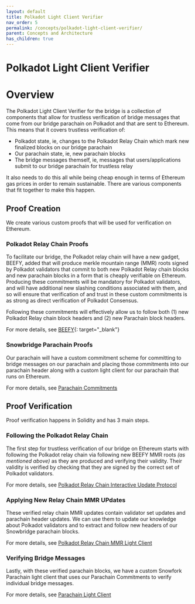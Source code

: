 ```yaml
---
layout: default
title: Polkadot Light Client Verifier
nav_order: 5
permalink: /concepts/polkadot-light-client-verifier/
parent: Concepts and Architecture
has_children: true
---
```


# Polkadot Light Client Verifier

# Overview

The Polkadot Light Client Verifier for the bridge is a collection of components that allow for trustless verification of bridge messages that come from our bridge parachain on Polkadot and that are sent to Ethereum. This means that it covers trustless verification of:

- Polkadot state, ie, changes to the Polkadot Relay Chain which mark new finalized blocks on our bridge parachain
- Our parachain state, ie, new parachain blocks
- The bridge messages themself, ie, messages that users/applications submit to our bridge parachain for trustless relay

It also needs to do this all while being cheap enough in terms of Ethereum gas prices in order to remain sustainable. There are various components that fit together to make this happen.

## Proof Creation

We create various custom proofs that will be used for verification on Ethereum.

### Polkadot Relay Chain Proofs

To facilitate our bridge, the Polkadot relay chain will have a new gadget, BEEFY, added that will produce merkle mountain range (MMR) roots signed by Polkadot validators that commit to both new Polkadot Relay chain blocks and new parachain blocks in a form that is cheaply verifiable on Ethereum. Producing these commitments will be mandatory for Polkadot validators, and will have additional new slashing conditions associated with them, and so will ensure that verification of and trust in these custom commitments is as strong as direct verification of Polkadot Consensus.

Following these commitments will effectively allow us to follow both (1) new Polkadot Relay chain block headers and (2) new Parachain block headers.

For more details, see [BEEFY](https://github.com/paritytech/grandpa-bridge-gadget){: target="\_blank"}

### Snowbridge Parachain Proofs

Our parachain will have a custom commitment scheme for committing to bridge messages on our parachain and placing those commitments into our parachain header along with a custom light client for our parachain that runs on Ethereum.

For more details, see [Parachain Commitments](/concepts/polkadot-light-client-verifier/parachain-commitments)

## Proof Verification

Proof verification happens in Solidity and has 3 main steps.

### Following the Polkadot Relay Chain

The first step for trustless verification of our bridge on Ethereum starts with following the Polkadot relay chain via following new BEEFY MMR roots _(as mentioned above)_ as they are produced and verifying their validity. Their validity is verified by checking that they are signed by the correct set of Polkadot validators.

For more details, see [Polkadot Relay Chain Interactive Update Protocol](/concepts/polkadot-light-client-verifier/interactive-protocol)

### Applying New Relay Chain MMR UPdates
These verified relay chain MMR updates contain validator set updates and parachain header updates. We can use them to update our knowledge about Polkadot validators and to extract and follow new headers of our Snowbridge parachain blocks.

For more details, see [Polkadot Relay Chain MMR Light Client](/concepts/polkadot-light-client-verifier/mmr-light-client)

### Verifying Bridge Messages

Lastly, with these verified parachain blocks, we have a custom Snowfork Parachain light client that uses our Parachain Commitments to verify individual bridge messages.

For more details, see [Parachain Light Client](/concepts/polkadot-light-client-verifier/parachain-light-client)
